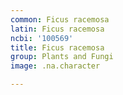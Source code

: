 ```yaml
---
common: Ficus racemosa
latin: Ficus racemosa
ncbi: '100569'
title: Ficus racemosa
group: Plants and Fungi
image: .na.character

---
```

